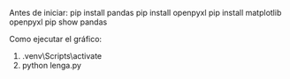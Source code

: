 Antes de iniciar:
pip install pandas
pip install openpyxl
pip install matplotlib openpyxl
pip show pandas         

Como ejecutar el gráfico:
1. .venv\Scripts\activate
2. python lenga.py

